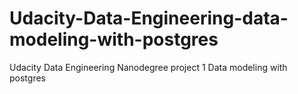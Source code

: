 # Udacity-Data-Engineering-data-modeling-with-postgres
Udacity Data Engineering Nanodegree project 1 Data modeling with postgres
